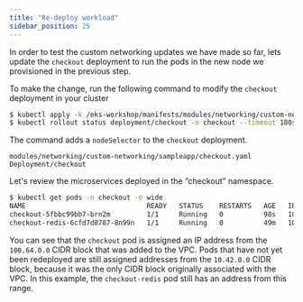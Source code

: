 ```yaml
---
title: "Re-deploy workload"
sidebar_position: 25
---
```


In order to test the custom networking updates we have made so far, lets update the `checkout` deployment to run the pods in the new node we provisioned in the previous step.

To make the change, run the following command to modify the `checkout` deployment in your cluster

```bash wait=30 timeout=240
$ kubectl apply -k /eks-workshop/manifests/modules/networking/custom-networking/sampleapp
$ kubectl rollout status deployment/checkout -n checkout --timeout 180s
```

The command adds a `nodeSelector` to the `checkout` deployment.

```kustomization
modules/networking/custom-networking/sampleapp/checkout.yaml
Deployment/checkout
```

Let's review the microservices deployed in the “checkout” namespace.

```bash wait=30
$ kubectl get pods -n checkout -o wide
NAME                              READY   STATUS    RESTARTS   AGE   IP             NODE                                         NOMINATED NODE   READINESS GATES
checkout-5fbbc99bb7-brn2m         1/1     Running   0          98s   100.64.10.16   ip-10-42-10-14.us-west-2.compute.internal    <none>           <none>
checkout-redis-6cfd7d8787-8n99n   1/1     Running   0          49m   10.42.12.33    ip-10-42-12-155.us-west-2.compute.internal   <none>           <none>
```

You can see that the `checkout` pod is assigned an IP address from the `100.64.0.0` CIDR block that was added to the VPC. Pods that have not yet been redeployed are still assigned addresses from the `10.42.0.0` CIDR block, because it was the only CIDR block originally associated with the VPC. In this example, the `checkout-redis` pod still has an address from this range.
